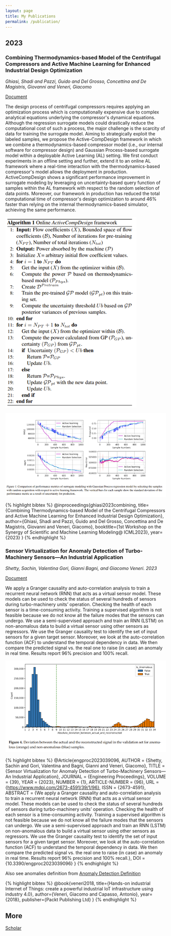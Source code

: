 ```yaml
---
layout: page
title: My Publications
permalink: /publication/
---
```


## 2023

### Combining Thermodynamics-based Model of the Centrifugal Compressors and Active Machine Learning for Enhanced Industrial Design Optimization

*Ghiasi, Shadi and Pazzi, Guido and Del Grosso, Concettina and De Magistris, Giovanni and Veneri, Giacomo*

[Document](/documents/ghiasi2023combining.pdf)

The design process of centrifugal compressors requires applying an optimization process which is computationally expensive due to complex analytical equations underlying the compressor's dynamical equations. Although the regression surrogate models could drastically reduce the computational cost of such a process, the major challenge is the scarcity of data for training the surrogate model. Aiming to strategically exploit the labeled samples, we propose the Active-CompDesign framework in which we combine a thermodynamics-based compressor model (i.e., our internal software for compressor design) and Gaussian Process-based surrogate model within a deployable Active Learning (AL) setting. We first conduct experiments in an offline setting and further, extend it to an online AL framework where a real-time interaction with the thermodynamics-based compressor's model allows the deployment in production. ActiveCompDesign shows a significant performance improvement in surrogate modeling by leveraging on uncertainty-based query function of samples within the AL framework with respect to the random selection of data points. Moreover, our framework in production has reduced the total computational time of compressor's design optimization to around 46% faster than relying on the internal thermodynamics-based simulator, achieving the same performance.

![algorithm](/images/algorithm.png)

![results](/images/results.png)


{% highlight bibtex %}
@inproceedings{ghiasi2023combining,
  title={Combining Thermodynamics-based Model of the Centrifugal Compressors and Active Machine Learning for Enhanced Industrial Design Optimization},
  author={Ghiasi, Shadi and Pazzi, Guido and Del Grosso, Concettina and De Magistris, Giovanni and Veneri, Giacomo},
  booktitle={1st Workshop on the Synergy of Scientific and Machine Learning Modeling@ ICML2023},
  year={2023}
}
{% endhighlight %}

### Sensor Virtualization for Anomaly Detection of Turbo-Machinery Sensors—An Industrial Application

*Shetty, Sachin, Valentina Gori, Gianni Bagni, and Giacomo Veneri. 2023*

[Document](/documents/sachin2023.pdf)


We apply a Granger causality and auto-correlation analysis to train a recurrent neural network (RNN) that acts as a virtual sensor model. These models can be used to check the status of several hundreds of sensors during turbo-machinery units’ operation. Checking the health of each sensor is a time-consuming activity. Training a supervised algorithm is not feasible because we do not know all the failure modes that the sensors can undergo. We use a semi-supervised approach and train an RNN (LSTM) on non-anomalous data to build a virtual sensor using other sensors as regressors. We use the Granger causality test to identify the set of input sensors for a given target sensor. Moreover, we look at the auto-correlation function (ACF) to understand the temporal dependency in data. We then compare the predicted signal vs. the real one to raise (in case) an anomaly in real time. Results report 96% precision and 100% recall.

![algorithm](/images/sensor_anomalies.png)

{% highlight bibtex %}
@Article{engproc2023039096,
AUTHOR = {Shetty, Sachin and Gori, Valentina and Bagni, Gianni and Veneri, Giacomo},
TITLE = {Sensor Virtualization for Anomaly Detection of Turbo-Machinery Sensors&mdash;An Industrial Application},
JOURNAL = {Engineering Proceedings},
VOLUME = {39},
YEAR = {2023},
NUMBER = {1},
ARTICLE-NUMBER = {96},
URL = {https://www.mdpi.com/2673-4591/39/1/96},
ISSN = {2673-4591},
ABSTRACT = {We apply a Granger causality and auto-correlation analysis to train a recurrent neural network (RNN) that acts as a virtual sensor model. These models can be used to check the status of several hundreds of sensors during turbo-machinery units&rsquo; operation. Checking the health of each sensor is a time-consuming activity. Training a supervised algorithm is not feasible because we do not know all the failure modes that the sensors can undergo. We use a semi-supervised approach and train an RNN (LSTM) on non-anomalous data to build a virtual sensor using other sensors as regressors. We use the Granger causality test to identify the set of input sensors for a given target sensor. Moreover, we look at the auto-correlation function (ACF) to understand the temporal dependency in data. We then compare the predicted signal vs. the real one to raise (in case) an anomaly in real time. Results report 96% precision and 100% recall.},
DOI = {10.3390/engproc2023039096}
}
{% endhighlight %}

Also see anomalies definition from [Anomaly Detection Definition](https://jugsi.blogspot.com/2023/10/timeseries-anomaly-detection-definitions.html)

{% highlight bibtex %}
@book{veneri2018,
  title={Hands-on industrial Internet of Things: create a powerful industrial IoT infrastructure using industry 4.0},
  author={Veneri, Giacomo and Capasso, Antonio},
  year={2018},
  publisher={Packt Publishing Ltd}
}
{% endhighlight %}


## More
[Scholar](https://scholar.google.it/citations?user=B40SHWAAAAAJ&hl=it)